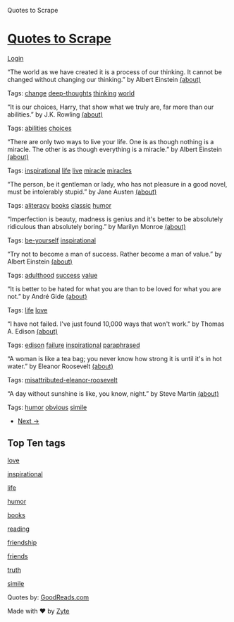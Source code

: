 Quotes to Scrape



[Quotes to Scrape](/)
=====================

[Login](/login)

“The world as we have created it is a process of our thinking. It cannot be changed without changing our thinking.”
by Albert Einstein
[(about)](/author/Albert-Einstein)

Tags:
[change](/tag/change/page/1/)
[deep-thoughts](/tag/deep-thoughts/page/1/)
[thinking](/tag/thinking/page/1/)
[world](/tag/world/page/1/)

“It is our choices, Harry, that show what we truly are, far more than our abilities.”
by J.K. Rowling
[(about)](/author/J-K-Rowling)

Tags:
[abilities](/tag/abilities/page/1/)
[choices](/tag/choices/page/1/)

“There are only two ways to live your life. One is as though nothing is a miracle. The other is as though everything is a miracle.”
by Albert Einstein
[(about)](/author/Albert-Einstein)

Tags:
[inspirational](/tag/inspirational/page/1/)
[life](/tag/life/page/1/)
[live](/tag/live/page/1/)
[miracle](/tag/miracle/page/1/)
[miracles](/tag/miracles/page/1/)

“The person, be it gentleman or lady, who has not pleasure in a good novel, must be intolerably stupid.”
by Jane Austen
[(about)](/author/Jane-Austen)

Tags:
[aliteracy](/tag/aliteracy/page/1/)
[books](/tag/books/page/1/)
[classic](/tag/classic/page/1/)
[humor](/tag/humor/page/1/)

“Imperfection is beauty, madness is genius and it's better to be absolutely ridiculous than absolutely boring.”
by Marilyn Monroe
[(about)](/author/Marilyn-Monroe)

Tags:
[be-yourself](/tag/be-yourself/page/1/)
[inspirational](/tag/inspirational/page/1/)

“Try not to become a man of success. Rather become a man of value.”
by Albert Einstein
[(about)](/author/Albert-Einstein)

Tags:
[adulthood](/tag/adulthood/page/1/)
[success](/tag/success/page/1/)
[value](/tag/value/page/1/)

“It is better to be hated for what you are than to be loved for what you are not.”
by André Gide
[(about)](/author/Andre-Gide)

Tags:
[life](/tag/life/page/1/)
[love](/tag/love/page/1/)

“I have not failed. I've just found 10,000 ways that won't work.”
by Thomas A. Edison
[(about)](/author/Thomas-A-Edison)

Tags:
[edison](/tag/edison/page/1/)
[failure](/tag/failure/page/1/)
[inspirational](/tag/inspirational/page/1/)
[paraphrased](/tag/paraphrased/page/1/)

“A woman is like a tea bag; you never know how strong it is until it's in hot water.”
by Eleanor Roosevelt
[(about)](/author/Eleanor-Roosevelt)

Tags:
[misattributed-eleanor-roosevelt](/tag/misattributed-eleanor-roosevelt/page/1/)

“A day without sunshine is like, you know, night.”
by Steve Martin
[(about)](/author/Steve-Martin)

Tags:
[humor](/tag/humor/page/1/)
[obvious](/tag/obvious/page/1/)
[simile](/tag/simile/page/1/)

* [Next →](/page/2/)

Top Ten tags
------------

[love](/tag/love/)

[inspirational](/tag/inspirational/)

[life](/tag/life/)

[humor](/tag/humor/)

[books](/tag/books/)

[reading](/tag/reading/)

[friendship](/tag/friendship/)

[friends](/tag/friends/)

[truth](/tag/truth/)

[simile](/tag/simile/)

Quotes by: [GoodReads.com](https://www.goodreads.com/quotes)

Made with ❤ by [Zyte](https://www.zyte.com)